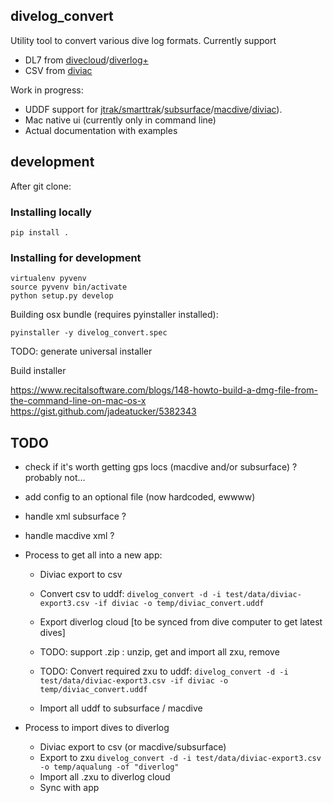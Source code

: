 ## divelog_convert

Utility tool to convert various dive log formats.
Currently support 
- DL7 from [divecloud](https://www.divecloud.net/)/[diverlog+](https://www.ediverlog.com/)
- CSV from [diviac](https://logbook.diviac.com/)

Work in progress:
- UDDF support for [jtrak/smarttrak](https://ww2.scubapro.com/en-GB/HKG/product-support.aspx?subject=manuals)/[subsurface](https://subsurface-divelog.org/)/[macdive](https://www.mac-dive.com/)/[diviac](https://logbook.diviac.com/)).
- Mac native ui (currently only in command line)
- Actual documentation with examples

## development

After git clone:

### Installing locally

```
pip install .
```

### Installing for development

```
virtualenv pyvenv
source pyvenv bin/activate
python setup.py develop
```

Building osx bundle (requires pyinstaller installed):
```
pyinstaller -y divelog_convert.spec
```

TODO: generate universal installer

Build installer

https://www.recitalsoftware.com/blogs/148-howto-build-a-dmg-file-from-the-command-line-on-mac-os-x
https://gist.github.com/jadeatucker/5382343


## TODO
- check if it's worth getting gps locs (macdive and/or subsurface) ? probably not...
- add config to an optional file (now hardcoded, ewwww)
- handle xml subsurface ?
- handle macdive xml ?

- Process to get all into a new app:
    - Diviac export to csv
    - Convert csv to uddf: `divelog_convert -d -i test/data/diviac-export3.csv -if diviac -o temp/diviac_convert.uddf`

    - Export diverlog cloud [to be synced from dive computer to get latest dives]
    - TODO: support .zip : unzip, get and import all zxu, remove
    - TODO: Convert required zxu to uddf: `divelog_convert -d -i test/data/diviac-export3.csv -if diviac -o temp/diviac_convert.uddf`

    - Import all uddf to subsurface / macdive

- Process to import dives to diverlog
    - Diviac export to csv (or macdive/subsurface)
    - Export to zxu `divelog_convert -d -i test/data/diviac-export3.csv -o temp/aqualung -of "diverlog"`
    - Import all .zxu to diverlog cloud
    - Sync with app
